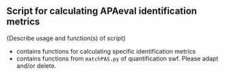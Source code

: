## Script for calculating APAeval identification metrics

{Describe usage and function(s) of script}

- contains functions for calculating specific identification metrics
- contains functions from `matchPAS.py` of quantification swf. Please adapt and/or delete.
